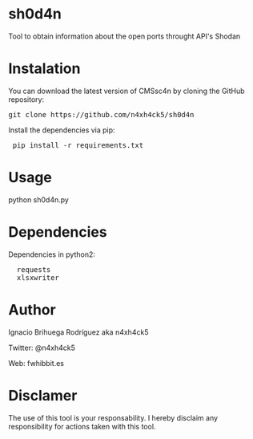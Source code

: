 # sh0d4n
Tool to obtain information about the open ports throught API's Shodan

# Instalation

You can download the latest version of CMSsc4n by cloning the GitHub repository:

<pre>git clone https://github.com/n4xh4ck5/sh0d4n </pre>

Install the dependencies via pip:

  <pre> pip install -r requirements.txt </pre>
  
 # Usage
 
 python sh0d4n.py <IP>
  
# Dependencies

Dependencies in python2:

<pre>
  requests
  xlsxwriter
</pre>
  
# Author

Ignacio Brihuega Rodríguez aka n4xh4ck5

Twitter: @n4xh4ck5

Web: fwhibbit.es

# Disclamer

The use of this tool is your responsability. I hereby disclaim any responsibility for actions taken with this tool.
